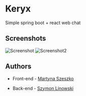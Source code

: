 # Keryx
Simple spring boot + react web chat

## Screenshots
![Screenshot](https://user-images.githubusercontent.com/21356522/73121476-c876a480-3f7a-11ea-810e-e58b42176936.png)
![Screenshot2](https://user-images.githubusercontent.com/21356522/73121479-cdd3ef00-3f7a-11ea-82ec-a2ca9f065a2c.png)

## Authors
* Front-end - [Martyna Szeszko](https://github.com/martyna007) 

* Back-end - [Szymon Linowski](https://github.com/Syemon) 
